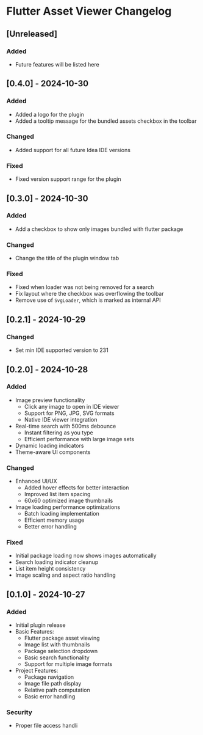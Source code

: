 <!-- Keep a Changelog guide -> https://keepachangelog.com -->

# Flutter Asset Viewer Changelog

## [Unreleased]
### Added
- Future features will be listed here

## [0.4.0] - 2024-10-30
### Added
- Added a logo for the plugin
- Added a tooltip message for the bundled assets checkbox in the toolbar

### Changed
- Added support for all future Idea IDE versions

### Fixed
- Fixed version support range for the plugin

## [0.3.0] - 2024-10-30
### Added
- Add a checkbox to show only images bundled with flutter package

### Changed
- Change the title of the plugin window tab

### Fixed
- Fixed when loader was not being removed for a search
- Fix layout where the checkbox was overflowing the toolbar
- Remove use of `SvgLoader`, which is marked as internal API

## [0.2.1] - 2024-10-29
### Changed
- Set min IDE supported version to 231

## [0.2.0] - 2024-10-28
### Added
- Image preview functionality
    - Click any image to open in IDE viewer
    - Support for PNG, JPG, SVG formats
    - Native IDE viewer integration
- Real-time search with 500ms debounce
    - Instant filtering as you type
    - Efficient performance with large image sets
- Dynamic loading indicators
- Theme-aware UI components

### Changed
- Enhanced UI/UX
    - Added hover effects for better interaction
    - Improved list item spacing
    - 60x60 optimized image thumbnails
- Image loading performance optimizations
    - Batch loading implementation
    - Efficient memory usage
    - Better error handling

### Fixed
- Initial package loading now shows images automatically
- Search loading indicator cleanup
- List item height consistency
- Image scaling and aspect ratio handling

## [0.1.0] - 2024-10-27
### Added
- Initial plugin release
- Basic Features:
    - Flutter package asset viewing
    - Image list with thumbnails
    - Package selection dropdown
    - Basic search functionality
    - Support for multiple image formats
- Project Features:
    - Package navigation
    - Image file path display
    - Relative path computation
    - Basic error handling

### Security
- Proper file access handli